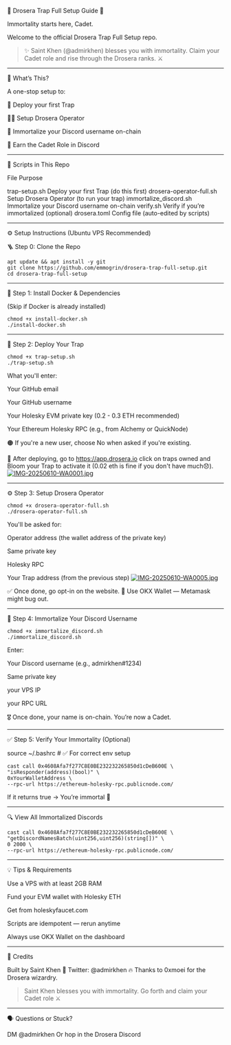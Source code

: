 
🧡 Drosera Trap Full Setup Guide 🧡

Immortality starts here, Cadet.

Welcome to the official Drosera Trap Full Setup repo.

> ✨ Saint Khen (@admirkhen) blesses you with immortality.
Claim your Cadet role and rise through the Drosera ranks. ⚔️




---

🧱 What’s This?

A one-stop setup to:

🧲 Deploy your first Trap

🧑‍💻 Setup Drosera Operator

🔗 Immortalize your Discord username on-chain

🏅 Earn the Cadet Role in Discord



---

📁 Scripts in This Repo

File	Purpose

trap-setup.sh	Deploy your first Trap (do this first)
drosera-operator-full.sh	Setup Drosera Operator (to run your trap)
immortalize_discord.sh	Immortalize your Discord username on-chain
verify.sh	Verify if you’re immortalized (optional)
drosera.toml	Config file (auto-edited by scripts)



---

⚙️ Setup Instructions (Ubuntu VPS Recommended)

🪜 Step 0: Clone the Repo
```
apt update && apt install -y git
git clone https://github.com/emmogrin/drosera-trap-full-setup.git
cd drosera-trap-full-setup
```

---

🐳 Step 1: Install Docker & Dependencies

(Skip if Docker is already installed)
```
chmod +x install-docker.sh
./install-docker.sh
```

---

🧲 Step 2: Deploy Your Trap
```
chmod +x trap-setup.sh
./trap-setup.sh
```
What you'll enter:

Your GitHub email

Your GitHub username

Your Holesky EVM private key (0.2 - 0.3 ETH recommended)

Your Ethereum Holesky RPC (e.g., from Alchemy or QuickNode)


🟠 If you're a new user, choose No when asked if you're existing.

🚨 After deploying, go to https://app.drosera.io click on traps owned and Bloom your Trap to activate it (0.02 eth is fine if you don't have much😞).
[![IMG-20250610-WA0001.jpg](https://i.postimg.cc/PrDHdS0p/IMG-20250610-WA0001.jpg)](https://postimg.cc/yk7tPy1s)

---

⚙️ Step 3: Setup Drosera Operator
```
chmod +x drosera-operator-full.sh
./drosera-operator-full.sh
```
You'll be asked for:

Operator address (the wallet address of the private key)

Same private key

Holesky RPC

Your Trap address (from the previous step)
[![IMG-20250610-WA0005.jpg](https://i.postimg.cc/Nfxyk8kn/IMG-20250610-WA0005.jpg)](https://postimg.cc/Lnn6H17k)

✅ Once done, go opt-in on the website.
🧠 Use OKX Wallet — Metamask might bug out.


---

🪪 Step 4: Immortalize Your Discord Username
```
chmod +x immortalize_discord.sh
./immortalize_discord.sh
```
Enter:

Your Discord username (e.g., admirkhen#1234)

Same private key

your VPS IP

your RPC URL 

🎖️ Once done, your name is on-chain. You’re now a Cadet.


---

✅ Step 5: Verify Your Immortality (Optional)

source ~/.bashrc  # ✅ For correct env setup
```
cast call 0x4608Afa7f277C8E0BE232232265850d1cDeB600E \
"isResponder(address)(bool)" \
0xYourWalletAddress \
--rpc-url https://ethereum-holesky-rpc.publicnode.com/
```
If it returns true → You’re immortal 🧬


---

🔍 View All Immortalized Discords
```
cast call 0x4608Afa7f277C8E0BE232232265850d1cDeB600E \
"getDiscordNamesBatch(uint256,uint256)(string[])" \
0 2000 \
--rpc-url https://ethereum-holesky-rpc.publicnode.com/

```
---

💡 Tips & Requirements

Use a VPS with at least 2GB RAM

Fund your EVM wallet with Holesky ETH

Get from holeskyfaucet.com


Scripts are idempotent — rerun anytime

Always use OKX Wallet on the dashboard



---

👑 Credits

Built by Saint Khen
🧡 Twitter: @admirkhen
🔥 Thanks to 0xmoei for the Drosera wizardry.

> Saint Khen blesses you with immortality.
Go forth and claim your Cadet role ⚔️




---

🗣 Questions or Stuck?

DM @admirkhen
Or hop in the Drosera Discord


